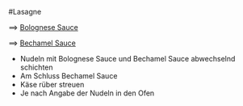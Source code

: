 #Lasagne

==> [Bolognese Sauce](bolognese.md)

==> [Bechamel Sauce](bechamel.md)

* Nudeln mit Bolognese Sauce und Bechamel Sauce abwechselnd schichten
* Am Schluss Bechamel Sauce
* Käse rüber streuen
* Je nach Angabe der Nudeln in den Ofen
